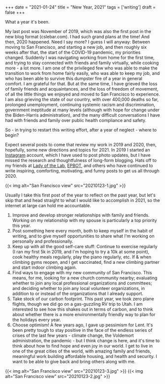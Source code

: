 +++
date = "2021-01-24"
title = "New Year, 2021"
tags = ['writing']
draft = false
+++

What a year it's been.

My last post was November of 2019, which was also the first post in the new blog format (cslebar.com).  I had such grand plans at the time!  And then, 2020 happened.  Need I say more?  I guess I will anyway: Between moving to San Francisco, and starting a new job, and then roughly six weeks after that, the start of the COVID-19 pandemic, my priorities changed.  Suddenly I was navigating working from home for the first time, and trying to stay connected with friends and family virtually, while cooking more - a lot more.  I am one of the privileged few who was able to make the transition to work from home fairly easily, who was able to keep my job, and who has been able to survive this dumpster fire of a year in general comfort.  I am grateful for that.  But at the same time, I have grieved the loss of family friends and acquaintances, and the loss of freedom of movement, of all the little things we enjoyed and moved to San Francisco to experience.  I am also grieving the state of our country, with over 400,000 deaths so far, prolonged unemployment, continuing systemic racism and discrimination, government ineptitude at many levels (although with hope for change under the Biden-Harris administration), and the many difficult conversations I have had with friends and family over public health compliance and safety.

So - in trying to restart this writing effort, after a year of neglect - where to begin?

Expect several posts to come that review my work in 2019 and 2020, then, hopefully, some new directions and topics for 2021.  In 2019 I started an [Instagram](https://www.instagram.com/cslebar/) account, which I have used to post photo updates, but I have missed the research and thoughtfulness of long-form blogging.  Hats off to my friends at [Lady of the Lab](https://ladyofthelabblog.wordpress.com/), [EPBOT](https://www.epbot.com/), and others who have continued to write inspiring, comforting, motivating, and funny posts to get us all through 2020.

{{< img alt="San Francisco view" src="20210123-1.jpg" >}}

Usually I take this first post of the year to reflect on the past year, but let's skip that and head straight to what I would like to accomplish in 2021, so the internet at large can hold me accountable.
1. Improve and develop stronger relationships with family and friends.  Working on my relationship with my spouse is particularly a top priority this year.
2. Post something here every month, both to keep myself in the habit of writing, and to give myself opportunities to share what I'm working on personally and professionally.
3. Keep up with all the good self-care stuff: Continue to exercise regularly (I ran my first 5k in 2019, and I'm hoping to try a 10k at some point), cook healthy meals regularly, play the piano regularly, etc.  If & when climbing gyms reopen, and I get vaccinated, find a new climbing partner and start indoor climbing again.
4. Find ways to engage with my new community of San Francisco.  This means, for me, looking for a new church community nearby; evaluating whether to join any local professional organizations and committees; and deciding whether to join any local volunteer organizations, in addition to or instead of the organizations that I already support.
5. Take stock of our carbon footprint.  This past year, we took zero plane flights, though we did go on a gas-guzzling RV trip to Utah.  I am interested to see how this shakes out in terms of carbon, and to think about whether there is a more environmentally friendly way to plan for the holidays every year.
6. Choose optimism!  A few years ago, I gave up pessimism for Lent.  It's been pretty tough to stay positive in the face of the endless series of crises of the last few years - climate change, the Voldemort administration, the pandemic - but I think change is here, and it's time to think about how to find hope and even joy in our world.  I get to live in one of the great cities of the world, with amazing family and friends, meaningful work building affordable housing, and health and security.  I want to be able to give back and bring others along with me.

{{< img alt="San Francisco view" src="20210123-3.jpg" >}}
{{< img alt="San Francisco view" src="20210123-2.jpg" >}}
